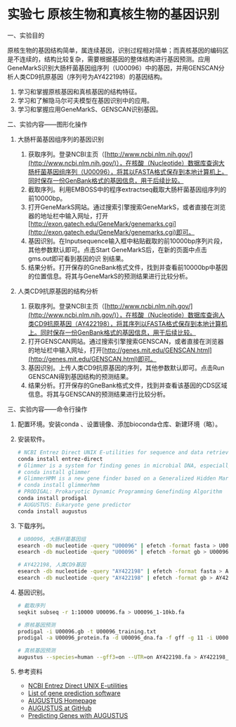 # 实验七 原核生物和真核生物的基因识别

一、实验目的

原核生物的基因结构简单，属连续基因，识别过程相对简单；而真核基因的编码区是不连续的，结构比较复杂，需要根据基因的整体结构进行基因预测。应用GeneMarkS识别大肠杆菌基因组序列（U00096）中的基因，并用GENSCAN分析人类CD9抗原基因（序列号为AY422198）的基因结构。

1. 学习和掌握原核基因和真核基因的结构特征。
2. 学习和了解隐马尔可夫模型在基因识别中的应用。
3. 学习和掌握应用GeneMarkS、GENSCAN识别基因。

二、实验内容——图形化操作

1. 大肠杆菌基因组序列的基因识别
	1. 获取序列。登录NCBI主页（[http://www.ncbi.nlm.nih.gov/](http://www.ncbi.nlm.nih.gov/)），在核酸（Nucleotide）数据库查询大肠杆菌基因组序列（U00096），将其以FASTA格式保存到本地计算机上。同时保存一份GenBank格式的基因信息，用于后续比较。
	2. 截取序列。利用EMBOSS中的程序extractseq截取大肠杆菌基因组序列的前10000bp。
	3. 打开GeneMarkS网站。通过搜索引擎搜索GeneMarkS，或者直接在浏览器的地址栏中输入网址，打开[http://exon.gatech.edu/GeneMark/genemarks.cgi](http://exon.gatech.edu/GeneMark/genemarks.cgi)即可。
	4. 基因识别。在Inputsequence输入框中粘贴截取的前10000bp序列片段，其他参数默认即可。点击Start GeneMarkS后，在新的页面中点击gms.out即可看到基因的识
别结果。
	5. 结果分析。打开保存的GneBank格式文件，找到并查看前10000bp中基因的位置信息。将其与GeneMarkS的预测结果进行比较分析。

2. 人类CD9抗原基因的结构分析
	1. 获取序列。登录NCBI主页（[http://www.ncbi.nlm.nih.gov/](http://www.ncbi.nlm.nih.gov/)），在核酸（Nucleotide）数据库查询人类CD9抗原基因（AY422198），将其序列以FASTA格式保存到本地计算机上。同时保存一份GenBank格式的基因信息，用于后续比较。
	2. 打开GENSCAN网站。通过搜索引擎搜索GENSCAN，或者直接在浏览器的地址栏中输入网址，打开[http://genes.mit.edu/GENSCAN.html](http://genes.mit.edu/GENSCAN.html)即可。
	3. 基因识别。上传人类CD9抗原基因的序列，其他参数默认即可。点击Run GENSCAN得到基因结构的预测结果。
	4. 结果分析。打开保存的GneBank格式文件，找到并查看该基因的CDS区域信息。将其与GENSCAN的预测结果进行比较分析。

三、实验内容——命令行操作

1. 配置环境。安装conda 、设置镜像、添加bioconda仓库、新建环境（略）。

2. 安装软件。

   ```bash
   # NCBI Entrez Direct UNIX E-utilities for sequence and data retrieval from NCBI
   conda install entrez-direct
   # Glimmer is a system for finding genes in microbial DNA, especially the genomes of bacteria, archaea, and viruses. 
   # conda install glimmer
   # GlimmerHMM is a new gene finder based on a Generalized Hidden Markov Model (GHMM), Eukaryotic gene-finding system
   # conda install glimmerhmm
   # PRODIGAL: Prokaryotic Dynamic Programming Genefinding Algorithm
   conda install prodigal
   # AUGUSTUS: Eukaryote gene predictor
   conda install augustus
   ```

3. 下载序列。

   ```bash
   # U00096, 大肠杆菌基因组
   esearch -db nucleotide -query "U00096" | efetch -format fasta > U00096.fa
   esearch -db nucleotide -query "U00096" | efetch -format gb > U00096.gb
   
   # AY422198, 人类CD9基因
   esearch -db nucleotide -query "AY422198" | efetch -format fasta > AY422198.fa
   esearch -db nucleotide -query "AY422198" | efetch -format gb > AY422198.gb
   ```

4. 基因识别。

   ```bash
   # 截取序列
   seqkit subseq -r 1:10000 U00096.fa > U00096_1-10kb.fa
   
   # 原核基因预测
   prodigal -i U00096.gb -t U00096_training.txt
   prodigal -a U00096_protein.fa -d U00096_dna.fa -f gff -g 11 -i U00096_1-10kb.fa -o U00096_prodigal.gff -s U00096_potential.txt -t U00096_training.txt
   
   # 真核基因预测
   augustus --species=human --gff3=on --UTR=on AY422198.fa > AY422198_augustus.gff3
   ```

5. 参考资料

   *  [NCBI Entrez Direct UNIX E-utilities](http://bioinformatics.cvr.ac.uk/blog/ncbi-entrez-direct-unix-e-utilities/)
   * [List of gene prediction software](https://www.wikiwand.com/en/List_of_gene_prediction_software)
   * [AUGUSTUS Homepage](http://bioinf.uni-greifswald.de/augustus/)
   * [AUGUSTUS at GitHub](https://github.com/Gaius-Augustus/Augustus)
   * [Predicting Genes with AUGUSTUS](https://vcru.wisc.edu/simonlab/bioinformatics/programs/augustus/docs/tutorial2015/prediction.html)